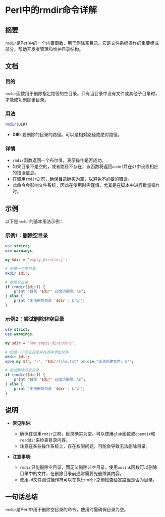 <!--
Meta Description: # Perl中的rmdir命令详解 ## 摘要 `rmdir`是Perl中的一个内置函数，用于删除空目录。它是文件系统操作的重要组成部分，帮助开发者管理和维护目录结构。 ## 文档 ### 目的 `rmdir`函数用于删除指定路径的空目录。只有当目录中没有文件或其他子目录时，才能成功删除该目录。 #...
Meta Keywords: dir, rmdir, use, print, perl
-->

# Perl中的rmdir命令详解

## 摘要
`rmdir`是Perl中的一个内置函数，用于删除空目录。它是文件系统操作的重要组成部分，帮助开发者管理和维护目录结构。

## 文档
### 目的
`rmdir`函数用于删除指定路径的空目录。只有当目录中没有文件或其他子目录时，才能成功删除该目录。

### 用法
```perl
rmdir(DIR)
```
- **DIR**: 要删除的目录的路径。可以是相对路径或绝对路径。

### 详情
- `rmdir`函数返回一个布尔值，表示操作是否成功。
- 如果目录不是空的，或者路径不存在，该函数将返回`undef`并在`$!`中设置相应的错误信息。
- 在调用`rmdir`之前，确保目录确实为空，以避免不必要的错误。
- 此命令会影响文件系统，因此在使用时需谨慎，尤其是在脚本中进行批量操作时。

## 示例
以下是`rmdir`的基本用法示例：

### 示例1：删除空目录
```perl
use strict;
use warnings;

my $dir = 'empty_directory';

# 创建一个空目录
mkdir $dir;

# 删除空目录
if (rmdir($dir)) {
    print "目录 '$dir' 已成功删除。\n";
} else {
    print "无法删除目录 '$dir': $!\n";
}
```

### 示例2：尝试删除非空目录
```perl
use strict;
use warnings;

my $dir = 'non_empty_directory';

# 创建一个非空目录并在其中添加文件
mkdir $dir;
open my $fh, '>', "$dir/file.txt" or die "无法创建文件: $!";

# 尝试删除非空目录
if (rmdir($dir)) {
    print "目录 '$dir' 已成功删除。\n";
} else {
    print "无法删除目录 '$dir': $!\n";
}
```

## 说明
- **常见陷阱**: 
  - 确保在调用`rmdir`之前，目录确实为空。可以使用`glob`函数或`opendir`和`readdir`来检查目录内容。
  - 注意在某些操作系统上，存在权限问题，可能会导致无法删除目录。
  
- **注意事项**: 
  - `rmdir`只能删除空目录，而无法删除非空目录。使用`unlink`函数可以删除目录中的文件，在删除目录前通常需要先删除其内容。
  - 使用`-d`文件测试操作符可以在执行`rmdir`之前检查给定路径是否为目录。

## 一句话总结
`rmdir`是Perl中用于删除空目录的命令，使用时需确保目录为空。